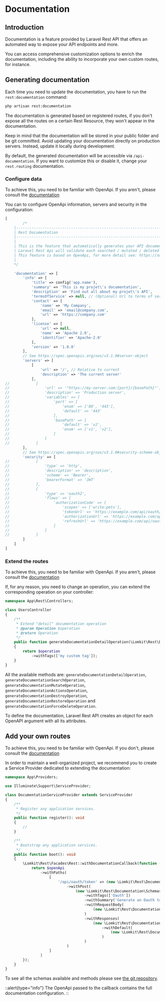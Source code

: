 # Documentation

## Introduction

Documentation is a feature provided by Laravel Rest API that offers an automated way to expose your API endpoints and more.

You can access comprehensive customization options to enrich the documentation, including the ability to incorporate your own custom routes, for instance.

## Generating documentation

Each time you need to update the documentation, you have to run the `rest:documentation` command:

```bash
php artisan rest:documentation
```

The documentation is generated based on registered routes, if you don't expose all the routes on a certain Rest Resource, they won't appear in the documentation.

Keep in mind that the documentation will be stored in your public folder and be git committed. Avoid updating your documentation directly on production servers. Instead, update it locally during development.

By default, the generated documentation will be accessible via `/api-documentation`. If you want to customize this or disable it, change your `rest.routing` documentation.

### Configure data

To achieve this, you need to be familiar with OpenApi. If you aren't, please consult the [documentation](https://spec.openapis.org/oas/v3.1.0)

You can to configure OpenApi information, servers and security in the configuration:
```php
[
        /*
    |--------------------------------------------------------------------------
    | Rest Documentation
    |--------------------------------------------------------------------------
    |
    | This is the feature that automatically generates your API documentation for you.
    | Laravel Rest Api will validate each searched / mutated / deleted model to avoid leaks in your API.
    | This feature is based on OpenApi, for more detail see: https://swagger.io/specification/
    |
    */

    'documentation' => [
        'info' => [
            'title' => config('app.name'),
            'summary' => 'This is my projet\'s documentation',
            'description' => 'Find out all about my projet\'s API',
            'termsOfService' => null, // (Optional) Url to terms of services
            'contact' => [
                'name' => 'My Company',
                'email' => 'email@company.com',
                'url' => 'https://company.com'
            ],
            'license' => [
                'url' => null,
                'name' => 'Apache 2.0',
                'identifier' => 'Apache-2.0'
            ],
            'version' => '1.0.0'
        ],
        // See https://spec.openapis.org/oas/v3.1.0#server-object
        'servers' => [
            [
                'url' => '/', // Relative to current
                'description' => 'The current server'
            ],
//            [
//                'url' => '"https://my-server.com:{port}/{basePath}"',
//                'description' => 'Production server',
//                'variables' => [
//                    'port' => [
//                        'enum' => ['80', '443'],
//                        'default' => '443'
//                    ],
//                    'basePath' => [
//                        'default' => 'v2',
//                        'enum' => ['v1', 'v2'],
//                    ]
//                ]
//            ]
        ],
        // See https://spec.openapis.org/oas/v3.1.0#security-scheme-object
        'security' => [
//            [
//                'type' => 'http',
//                'description' => 'description',
//                'scheme' => 'Bearer',
//                'bearerFormat' => 'JWT'
//            ],
//            [
//                'type' => 'oauth2',
//                'flows' => [
//                    'authorizationCode' => [
//                        'scopes' => ['write:pets'],
//                        'tokenUrl' => 'https://example.com/api/oauth/token',
//                        'authorizationUrl' => 'https://example.com/api/oauth/dialog',
//                        'refreshUrl' => 'https://example.com/api/oauth/refresh',
//                    ]
//                ]
//            ]
        ]
    ]
]
```

### Extend the routes

To achieve this, you need to be familiar with OpenApi. If you aren't, please consult the [documentation](https://spec.openapis.org/oas/v3.1.0)

If, for any reason, you need to change an operation, you can extend the corresponding operation on your controller:

```php
namespace App\Rest\Controllers;

class UsersController
{
    /**
     * Extend "detail" documentation operation
     * @param Operation $operation
     * @return Operation
     */
    public function generateDocumentationDetailOperation(\Lomkit\Rest\Documentation\Schemas\Operation $operation): Operation
    {
        return $operation
            ->withTags(['my custom tag']);
    }
}
```

All the available methods are: `generateDocumentationDetailOperation`, `generateDocumentationSearchOperation`, `generateDocumentationMutateOperation`, 
`generateDocumentationActionsOperation`, `generateDocumentationDestroyOperation`, `generateDocumentationRestoreOperation` and `generateDocumentationForceDeleteOperation`.

To define the documentation, Laravel Rest API creates an object for each OpenAPI argument with all its attributes.

## Add your own routes

To achieve this, you need to be familiar with OpenApi. If you don't, please consult the [documentation](https://spec.openapis.org/oas/v3.1.0)

In order to maintain a well-organized project, we recommend you to create a Service Provider dedicated to extending the documentation:

```php
namespace App\Providers;

use Illuminate\Support\ServiceProvider;

class DocumentationServiceProvider extends ServiceProvider
{
    /**
     * Register any application services.
     */
    public function register(): void
    {
        //
    }

    /**
     * Bootstrap any application services.
     */
    public function boot(): void
    {
        \Lomkit\Rest\Facades\Rest::withDocumentationCallback(function (\Lomkit\Rest\Documentation\Schemas\OpenApi $openApi) {
            return $openApi
                ->withPaths(
                    [
                        '/api/oauth/token' => (new \Lomkit\Rest\Documentation\Schemas\Path)
                            ->withPost(
                                (new \Lomkit\Rest\Documentation\Schemas\Operation)
                                    ->withTags(['Oauth'])
                                    ->withSummary('Generate an Oauth token')
                                    ->withRequestBody(
                                        (new \Lomkit\Rest\Documentation\Schemas\RequestBody)
                                    )
                                    ->withResponses(
                                        (new \Lomkit\Rest\Documentation\Schemas\Responses)
                                            ->withDefault(
                                                (new \Lomkit\Rest\Documentation\Schemas\Response)
                                            )
                                    )
                            )
                    ]
                )
        });
    }
}
```

To see all the schemas available and methods please see [the git repository](https://github.com/Lomkit/laravel-rest-api/tree/master/src/Documentation/Schemas).

::alert{type="info"}
The OpenApi passed to the callback contains the full documentation configuration.
::
